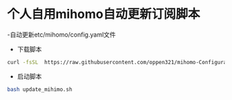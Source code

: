 # 个人自用mihomo自动更新订阅脚本
-自动更新etc/mihomo/config.yaml文件

- 下载脚本
```sh
curl -fsSL  https://raw.githubusercontent.com/oppen321/mihomo-Configuration/main/update_mihimo.sh-o update_mihimo.sh
```
- 启动脚本
```sh
bash update_mihimo.sh

```
